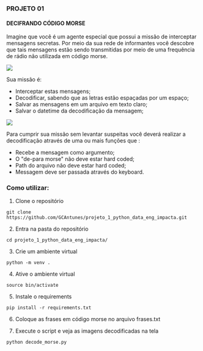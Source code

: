 ### PROJETO 01 
#### DECIFRANDO CÓDIGO MORSE

Imagine que você é um agente especial que possui a missão de interceptar mensagens secretas. Por meio da sua rede de informantes você descobre que tais mensagens estão sendo transmitidas por meio de uma frequência de rádio não utilizada em código morse.

<img src="../../imgs/projetos/missao_morse.png" style="max-width:500px; "/>


Sua missão é:
- Interceptar estas mensagens;
- Decodificar, sabendo que as letras estão espaçadas por um espaço;
- Salvar as mensagens em um arquivo em texto claro;
- Salvar o datetime da decodificação da mensagem;

<img src="../../imgs/projetos/morse.png" style="max-width:300px; "/>

Para cumprir sua missão sem levantar suspeitas você deverá realizar a decodificação através de uma ou mais funções que :
- Recebe a mensagem como argumento;
- O "de-para morse" não deve estar hard coded;
- Path do arquivo não deve estar hard coded;
- Messagem deve ser passada através do keyboard.

### Como utilizar:

1. Clone o repositório
```
git clone https://github.com/GCAntunes/projeto_1_python_data_eng_impacta.git
```
2. Entra na pasta do repositório
```
cd projeto_1_python_data_eng_impacta/
```
3. Crie um ambiente virtual
```
python -m venv .
```
4. Ative o ambiente virtual
```
source bin/activate
```
5. Instale o requirements 
```
pip install -r requirements.txt
```
6. Coloque as frases em código morse no arquivo frases.txt

7. Execute o script e veja as imagens decodificadas na tela
```
python decode_morse.py
```

